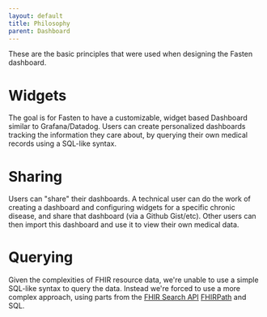 ```yaml
---
layout: default
title: Philosophy
parent: Dashboard
---
```


These are the basic principles that were used when designing the Fasten dashboard.

# Widgets


The goal is for Fasten to have a customizable, widget based Dashboard similar to Grafana/Datadog. 
Users can create personalized dashboards tracking the information they care about, by querying their own medical records using a SQL-like syntax. 


# Sharing

Users can "share" their dashboards. A technical user can do the work of creating a dashboard and configuring 
widgets for a specific chronic disease, and share that dashboard (via a Github Gist/etc). 
Other users can then import this dashboard and use it to view their own medical data. 

# Querying

Given the complexities of FHIR resource data, we're unable to use a simple SQL-like syntax to query the data. 
Instead we're forced to use a more complex approach, using parts from the [FHIR Search API](https://www.hl7.org/fhir/search.html) 
[FHIRPath](https://hl7.org/fhir/fhirpath.html) and SQL.




